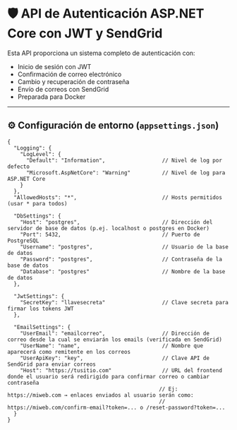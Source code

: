 ﻿# 🛡️ API de Autenticación ASP.NET Core con JWT y SendGrid

Esta API proporciona un sistema completo de autenticación con:

- Inicio de sesión con JWT
- Confirmación de correo electrónico
- Cambio y recuperación de contraseña
- Envío de correos con SendGrid
- Preparada para Docker

---

## ⚙️ Configuración de entorno (`appsettings.json`)

```jsonc
{
  "Logging": {
    "LogLevel": {
      "Default": "Information",                  // Nivel de log por defecto
      "Microsoft.AspNetCore": "Warning"          // Nivel de log para ASP.NET Core
    }
  },
  "AllowedHosts": "*",                           // Hosts permitidos (usar * para todos)

  "DbSettings": {
    "Host": "postgres",                          // Dirección del servidor de base de datos (p.ej. localhost o postgres en Docker)
    "Port": 5432,                                // Puerto de PostgreSQL
    "Username": "postgres",                      // Usuario de la base de datos
    "Password": "postgres",                      // Contraseña de la base de datos
    "Database": "postgres"                       // Nombre de la base de datos
  },

  "JwtSettings": {
    "SecretKey": "llavesecreta"                  // Clave secreta para firmar los tokens JWT
  },

  "EmailSettings": {
    "UserEmail": "emailcorreo",                  // Dirección de correo desde la cual se enviarán los emails (verificada en SendGrid)
    "UserName": "name",                          // Nombre que aparecerá como remitente en los correos
    "UserApiKey": "key",                         // Clave API de SendGrid para enviar correos
    "Host": "https://tusitio.com"                // URL del frontend donde el usuario será redirigido para confirmar correo o cambiar contraseña
                                                // Ej: https://miweb.com → enlaces enviados al usuario serán como:
                                                // https://miweb.com/confirm-email?token=... o /reset-password?token=...
  }
}
